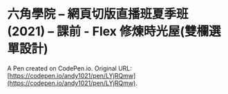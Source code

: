 # 六角學院 – 網頁切版直播班夏季班(2021) – 課前 - Flex 修煉時光屋(雙欄選單設計)

A Pen created on CodePen.io. Original URL: [https://codepen.io/andy1021/pen/LYjRQmw](https://codepen.io/andy1021/pen/LYjRQmw).


